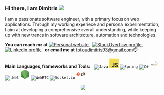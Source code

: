### Hi there, I am Dimitris <img src="https://media.giphy.com/media/hvRJCLFzcasrR4ia7z/giphy.gif" width="25px">

I am a passionate software engineer, with a primary focus on web applications. Τhrough my working experiece and personal experimentation, I aim at developing a comprehensive overall understanding, while keeping up with new trends in software architecture, automation and technologies.

**You can reach me at** 
<a href="https://www.dfotiou.gr">
  <img alt="Personal website" title="Personal website" width="30px" src="https://www.dfotiou.gr/wp-content/uploads/2020/07/logo_transparent.png" />
</a>
&nbsp;
<a href="https://stackoverflow.com/users/11680294/fotiou-d">
  <img alt="StackOverflow profile" title="StackOverflow profile" width="30px" src="https://upload.wikimedia.org/wikipedia/commons/thumb/e/ef/Stack_Overflow_icon.svg/768px-Stack_Overflow_icon.svg.png" />
</a>
&nbsp;
<a href="https://www.linkedin.com/in/dimitris-fotiou-4141a8197/">
  <img alt="Linkedin profile" title="Linkedin profile" width="30px" src="https://raw.githubusercontent.com/peterthehan/peterthehan/master/assets/linkedin.svg" />
</a>
&nbsp;
**or email me at** 
<a href="mailto:webmaster@example.com">
  fotioudimitris93@gmail.com📫
</a>

**Main Languages, frameworks and Tools:**
&nbsp;
<code><img height="30" alt="Java" title="Java" src="https://sdtimes.com/wp-content/uploads/2018/03/jW4dnFtA_400x400.jpg"></code>
<code><img height="30" alt="Javascript" title="Javascript" src="https://raw.githubusercontent.com/github/explore/80688e429a7d4ef2fca1e82350fe8e3517d3494d/topics/javascript/javascript.png"></code>
<code><img height="30" alt="Spring" title="Spring" src="https://fiverr-res.cloudinary.com/images/q_auto,f_auto/gigs/104961974/original/115a26d1dd15eb9dc31b93fc1032b8ce9c1d3e3c/develop-web-services-from-spring-framework.png"></code>
<code><img height="30" alt="C#" title="C#" src="https://www.abhith.net/img/topics/c--4.svg"></code>
<code><img height="30" alt="MySQL" title="MySQL"  src="https://raw.githubusercontent.com/github/explore/80688e429a7d4ef2fca1e82350fe8e3517d3494d/topics/mysql/mysql.png"></code>
<code><img height="30" alt=".Net" title=".Net"  src="https://icon-library.com/images/vb-net-icon/vb-net-icon-1.jpg"></code>
<code><img height="30" alt="Nodejs" title="Nodejs" src="https://raw.githubusercontent.com/github/explore/80688e429a7d4ef2fca1e82350fe8e3517d3494d/topics/nodejs/nodejs.png"></code>
<code><img height="30" alt="WebRTC" title="WebRTC" src="https://sdtimes.com/wp-content/uploads/2017/11/webrtc.png"></code>
<code><img height="30" alt="Socket.io" title="Socket.io" src="https://upload.wikimedia.org/wikipedia/commons/9/96/Socket-io.svg"></code>
<code><img height="30" alt="Git" title="Git" src="https://raw.githubusercontent.com/github/explore/80688e429a7d4ef2fca1e82350fe8e3517d3494d/topics/git/git.png"></code>

<p align="center"> <img src="https://github-readme-stats.vercel.app/api?username=fotioudim&&show_icons=true&title_color=ffffff&icon_color=bb2acf&text_color=daf7dc&bg_color=151515">
